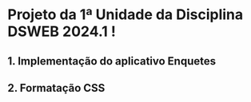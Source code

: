 # Projeto da 1ª Unidade da Disciplina DSWEB 2024.1 !

## 1. Implementação do aplicativo Enquetes

## 2. Formatação CSS